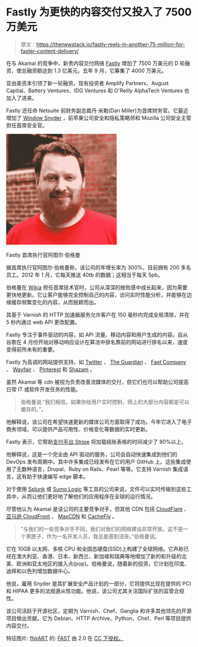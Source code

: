 # Fastly 为更快的内容交付又投入了 7500 万美元

> 原文：<https://thenewstack.io/fastly-reels-in-another-75-million-for-faster-content-delivery/>

在与 Akamai 的竞争中，新贵内容交付网络 [Fastly](https://www.fastly.com/) 增加了 7500 万美元的 D 轮融资，使总融资额达到 1.3 亿美元。去年 9 月，它筹集了 4000 万美元。

亚由美资本引领了新一轮融资，现有投资者 Amplify Partners、August Capital、Battery Ventures、IDG Ventures 和 O'Reilly AlphaTech Ventures 也加入了进来。

Fastly 还任命 Netsuite 前财务副总裁丹·米勒(Dan Miller)为首席财务官。它最近增加了 [Window Snyder](https://www.fastly.com/press/press-releases/fastly-adds-key-enterprise-security-leadership) ，前苹果公司安全和隐私策略师和 Mozilla 公司安全主管担任首席安全官。

[![artur-bergman](img/e309eedbfad37afb8a78bff02d5288a3.png)](https://thenewstack.io/wp-content/uploads/2015/08/artur-bergman.jpg)

Fastly 首席执行官阿图尔·伯格曼

据首席执行官阿图尔·伯格曼称，该公司的年增长率为 300%，目前拥有 200 多名员工。2012 年 1 月，它每天推送 40tb 的数据；这相当于每天 5pb。

伯格曼在 [Wikia](http://www.wikia.com/Wikia) 担任首席技术官时，公司从深深的挫败感中成长起来，因为需要更快地更新。它让客户能够完全控制自己的内容，访问实时性能分析，并能够在边缘缓存频繁变化的内容，从而脱颖而出。

其基于 Varnish 的 HTTP 加速器服务允许客户在 150 毫秒内完成全局清除，并在 5 秒内通过 web API 更改配置。

Fastly 专注于事件驱动的内容，如 API 流量、移动内容和用户生成的内容。自从谷歌在 4 月份开始对移动响应设计在算法中排名靠前的网站进行排名以来，速度变得前所未有的重要。

Fastly 为高调的网站提供支持，如 [Twitter](http://www.forbes.com/companies/twitter/) 、 [The Guardian](https://www.theguardian.com/us) 、 [Fast Company](http://www.fastcompany.com) 、 [Wayfair](http://www.forbes.com/companies/wayfair/) 、 [Pinterest](https://www.pinterest.com/) 和 [Shazam](http://www.shazam.com/) 。

虽然 Akamai 等 cdn 被视为负责改善流媒体的交付，但它们也可以帮助公司提高日常 IT 或软件开发任务的性能。

> 伯格曼说:“我们相信，如果你给用户实时控制，网上的大部分内容都是可以缓存的。”。

他解释说，该公司在希望快速更新的媒体公司方面取得了成功，今年它进入了电子商务领域，可以提供产品可用性、价格变化等数据的实时更新。

Fastly 表示，它帮助[支付平台 Stripe](https://www.fastly.com/customers/stripe) 将加载结账表格的时间减少了 80%以上。

他解释说，这是一个完全由 API 驱动的服务，公司会自动快速集成到他们的 DevOps 发布周期中。其中许多集成已经发布在它的用户 GitHub 上。这些集成使用了无数种语言，Drupal、Ruby on Rails、Pearl 等等。它支持 Varnish 集成语言，这有助于快速编写 edge 脚本。

对于使用 [Splunk](https://search.gigaom.com/company/splunk/) 或 [Sumo Logic](https://search.gigaom.com/company/sumologic/) 等工具的公司来说，文件可以实时传输到这些工具中，从而让他们更好地了解他们的应用程序在全球的运行情况。

尽管他认为 Akamai 是该公司的主要竞争对手，但其他 CDN 包括 [CloudFlare](https://www.cloudflare.com/) 、[亚马逊 CloudFront](http://aws.amazon.com/cloudfront/) 、 [MaxCDN](http://www.maxcdn.com/) 和 [CacheFly](http://www.cachefly.com/) 。

> “与我们的一些竞争对手不同，我们对我们的网络建设非常开放。这不是一个黑匣子，作为一名开发人员，我总是感到沮丧，”伯格曼说。

它在 10GB 以太网、多核 CPU 和全固态硬盘(SSD)上构建了全球网络。它声称已经在澳大利亚、香港、日本、新西兰、新加坡和瑞典等地增加了新的和升级的北美、欧洲和亚太地区的接入点(pop)。伯格曼说，随着新的投资，它计划在印度、迪拜和以色列增加数据中心。

他说，雇用 Snyder 是其扩展安全产品计划的一部分，它将提供比现在提供的 PCI 和 HIPAA 更多的法规遵从性功能。他说，该公司尤其关注国际扩张的监管合规性。

该公司活跃于开源社区，定期为 Varnish、Chef、Ganglia 和许多其他领先的开源项目做出贡献。它为 Debian、HTTP Archive、Python、Chef、Perl 等项目提供内容交付。

特征图片: [fhirART](https://www.flickr.com/photos/64252494@N07/) 的: [FAST](https://www.flickr.com/photos/64252494@N07/7573429776/in/photolist-cxeNPs-o2oD7K-rpx1Nh-wff5FM-56544M-dN9J7f-diHXJc-6bPE27-n41D9Z-3zKH2P-rrkx2s-nGCHHf-fFXDMs-pbaqmL-zugam-9fPfgj-b6quuV-ebjxkT-rcE8tQ-rZAnRH-diHXFR-7HzSWG-vXUMWh-o87PN-by54P6-bk44T8-cqt4Cs-diHXKX-7KgJJQ-4Pqmpj-675TpS-dTzxXB-o1Cmp2-ikfMTE-rtkCJB-eQnMvd-rc5a4C-aadvUw-aaaFZX-7AbZLP-62T1X4-K8RhG-jVwmLx-r6k8Sd-dysiy2-bVtGee-ecGwf4-6jipi2-fjDNgH-fEsR1K) 由 2.0 在 [CC 下授权。](https://creativecommons.org/licenses/by/2.0/)

<svg xmlns:xlink="http://www.w3.org/1999/xlink" viewBox="0 0 68 31" version="1.1"><title>Group</title> <desc>Created with Sketch.</desc></svg>